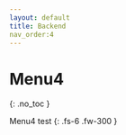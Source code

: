 ```yaml
---
layout: default
title: Backend
nav_order:4
---
```


# Menu4
{: .no_toc }

Menu4 test
{: .fs-6 .fw-300 }
